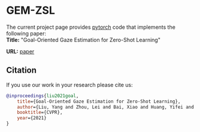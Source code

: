 # GEM-ZSL
The current project page provides [pytorch](http://pytorch.org/) code that implements the following paper:   
**Title:**      "Goal-Oriented Gaze Estimation for Zero-Shot Learning"

**URL:**   [paper](https://arxiv.org/pdf/2103.03433)

## Citation


If you use our work in your research please cite us:

```BibTeX
@inproceedings{liu2021goal,
	title={Goal-Oriented Gaze Estimation for Zero-Shot Learning},
	author={Liu, Yang and Zhou, Lei and Bai, Xiao and Huang, Yifei and Gu, Lin and Zhou, Jun and Harada, Tatsuya},
	booktitle={CVPR},
	year={2021}
}
```